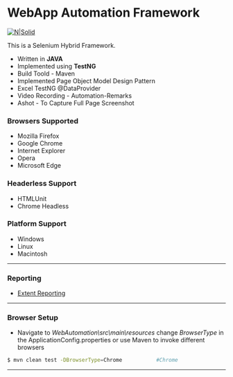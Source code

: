 # WebApp Automation Framework

[![N|Solid](http://www.seleniumhq.org/images/selenium-logo.png)](http://www.seleniumhq.org/) 

This is a Selenium Hybrid Framework.
 - Written in **JAVA**
 - Implemented using **TestNG**
 - Build Toold - Maven
 - Implemented Page Object Model Design Pattern
 - Excel TestNG @DataProvider
 - Video Recording - Automation-Remarks
 - Ashot - To Capture Full Page Screenshot

### Browsers Supported
 - Mozilla Firefox
 - Google Chrome
 - Internet Explorer
 - Opera
 - Microsoft Edge

### Headerless Support
 - HTMLUnit 
 - Chrome Headless

### Platform Support
 - Windows
 - Linux
 - Macintosh

---
### Reporting
 - [Extent Reporting](http://extentreports.com/)
 
---
### Browser Setup
 - Navigate to *WebAutomation\src\main\resources* change *BrowserType* in the ApplicationConfig.properties
 or use Maven to invoke different browsers

```sh
$ mvn clean test -DBrowserType=Chrome			#Chrome

```
---
